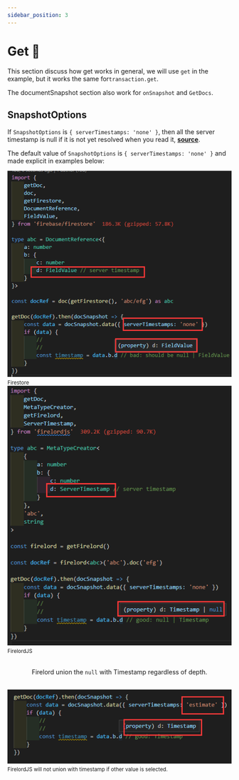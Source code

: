 ```yaml
---
sidebar_position: 3
---
```


# Get 🌊

This section discuss how get works in general, we will use `get` in the example, but it works the same for`transaction.get`.

The documentSnapshot section also work for `onSnapshot` and `GetDocs`.

## SnapshotOptions

If `SnapshotOptions` is `{ serverTimestamps: 'none' }`, then all the server timestamp is null if it is not yet resolved when you read it, **[source](https://stackoverflow.com/a/65627037/5338829)**.

The default value of `SnapshotOptions` is `{ serverTimestamps: 'none' }` and made explicit in examples below:

<div  style={{ display:'flex', justifyContent:'space-around' }}>
    <div style={{ display:'flex', flexDirection:"column", alignItems:'center' }}>
        <img src='https://github.com/tylim88/FirelordJSDoc/blob/main/static/img/get1.png?raw=true' />
        <small>Firestore</small>
    </div>
    <div style={{ display:'flex', flexDirection:"column", alignItems:'center' }}>
        <img src='https://github.com/tylim88/FirelordJSDoc/blob/main/static/img/get2.png?raw=true' />
        <small>FirelordJS</small>
    </div>
</div>
<br/>
<div align='center'>

Firelord union the `null` with Timestamp regardless of depth.

</div>
<br/>
<div  style={{ display:'flex', justifyContent:'space-around' }}>
    <div style={{ display:'flex', flexDirection:"column", alignItems:'center' }}>
        <img src='https://github.com/tylim88/FirelordJSDoc/blob/main/static/img/get3.png?raw=true' />
        <small>FirelordJS will not union with timestamp if other value is selected. </small>
    </div>
</div>
<br/>
